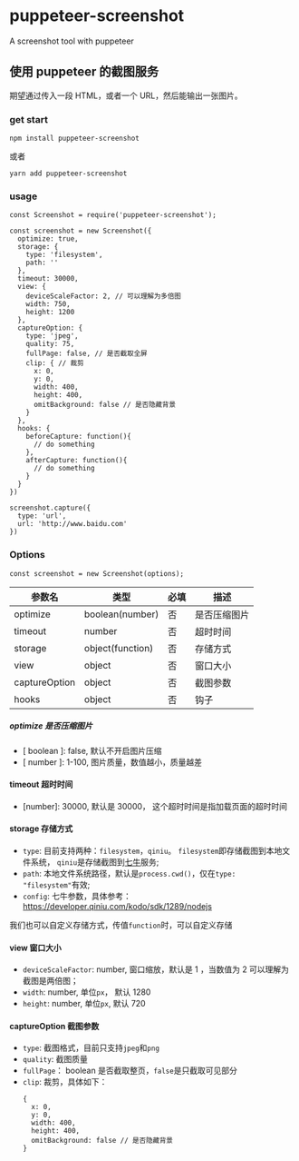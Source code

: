 # puppeteer-screenshot

A screenshot tool with puppeteer

## 使用 puppeteer 的截图服务

期望通过传入一段 HTML，或者一个 URL，然后能输出一张图片。

### get start

```
npm install puppeteer-screenshot
```

或者

```
yarn add puppeteer-screenshot
```

### usage

```
const Screenshot = require('puppeteer-screenshot');

const screenshot = new Screenshot({
  optimize: true,
  storage: {
    type: 'filesystem',
    path: ''
  },
  timeout: 30000,
  view: {
    deviceScaleFactor: 2, // 可以理解为多倍图
    width: 750,  
    height: 1200  
  },
  captureOption: {
    type: 'jpeg',
    quality: 75,
    fullPage: false, // 是否截取全屏
    clip: { // 裁剪
      x: 0,
      y: 0,
      width: 400,
      height: 400,
      omitBackground: false // 是否隐藏背景
    }
  },
  hooks: {
    beforeCapture: function(){
      // do something
    },
    afterCapture: function(){
      // do something
    }
  }  
})

screenshot.capture({
  type: 'url',
  url: 'http://www.baidu.com'
})
```

### Options

```
const screenshot = new Screenshot(options);
```

| 参数名        | 类型             | 必填 | 描述         |
| ------------- | ---------------- | ---- | ------------ |
| optimize      | boolean(number)  | 否   | 是否压缩图片 |
| timeout       | number           | 否   | 超时时间     |
| storage       | object(function) | 否   | 存储方式     |
| view          | object           | 否   | 窗口大小     |
| captureOption | object           | 否   | 截图参数     |
| hooks         | object           | 否   | 钩子         |

##### optimize 是否压缩图片

* [ boolean ]: false, 默认不开启图片压缩
* [ number ]: 1-100, 图片质量，数值越小，质量越差

#### timeout 超时时间

* [number]: 30000, 默认是 30000， 这个超时时间是指加载页面的超时时间

#### storage 存储方式

* `type`: 目前支持两种：`filesystem`，`qiniu`。 `filesystem`即存储截图到本地文件系统， `qiniu`是存储截图到[七牛](https://developer.qiniu.com/)服务;
* `path`: 本地文件系统路径，默认是`process.cwd()`，仅在`type: "filesystem"`有效;
* `config`: 七牛参数，具体参考：https://developer.qiniu.com/kodo/sdk/1289/nodejs

我们也可以自定义存储方式，传值`function`时，可以自定义存储

#### view 窗口大小

* `deviceScaleFactor`: number, 窗口缩放，默认是 1 ，当数值为 2 可以理解为截图是两倍图；
* `width`: number, 单位`px`， 默认 1280
* `height`: number, 单位`px`, 默认 720

#### captureOption 截图参数

* `type`: 截图格式，目前只支持`jpeg`和`png`
* `quality`: 截图质量
* `fullPage`： boolean 是否截取整页，`false`是只截取可见部分
* `clip`: 裁剪，具体如下：
  ```
  {
    x: 0,
    y: 0,
    width: 400,
    height: 400,
    omitBackground: false // 是否隐藏背景
  }
  ```

